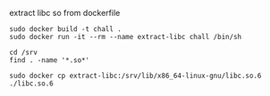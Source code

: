 extract libc so from dockerfile
```
sudo docker build -t chall .
sudo docker run -it --rm --name extract-libc chall /bin/sh

cd /srv
find . -name '*.so*'

sudo docker cp extract-libc:/srv/lib/x86_64-linux-gnu/libc.so.6 ./libc.so.6

```

